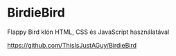 # BirdieBird

Flappy Bird klón HTML, CSS és JavaScript használatával

https://github.com/ThisIsJustAGuy/BirdieBird